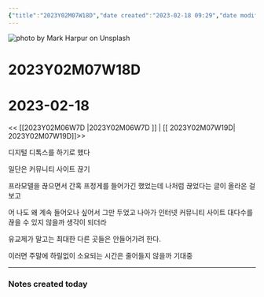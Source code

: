 ```yaml
---
{"title":"2023Y02M07W18D","date created":"2023-02-18 09:29","date modified":"2023-02-18 09:29","tag":["DailyNote"],"dg-publish":true,"스쿼트":null,"permalink":"/3_블로그/3_일상/2023Y/02M/07W/2023Y02M07W18D/","dgPassFrontmatter":true,"noteIcon":""}
---
```



![photo by Mark Harpur on Unsplash](https://images.unsplash.com/photo-1532274402911-5a369e4c4bb5?crop=entropy&cs=tinysrgb&fm=jpg&ixid=MnwzNjM5Nzd8MHwxfHJhbmRvbXx8fHx8fHx8fDE2NzY2ODAxODc&ixlib=rb-4.0.3&q=80&w=1500&h=500)



# 2023Y02M07W18D

# 2023-02-18

<< [[2023Y02M06W7D \|2023Y02M06W7D ]] | [[ 2023Y02M07W19D\| 2023Y02M07W19D]]>>

디지털 디톡스를 하기로 했다

일단은 커뮤니티 사이트 끊기

프라모델을 끊으면서 간혹 프정게를 들어가긴 했었는데 나처럼 끊었다는 글이 올라온 걸 보고

어 나도 왜 계속 들어오나 싶어서 그만 두었고 나아가 인터넷 커뮤니티 사이트 대다수를 끊을 수 있지 않을까 생각이 되더라

유교제가 말고는 최대한 다른 곳들은  안들어가려 한다.

이러면 주말에 하릴없이 소요되는 시간은 줄어들지 않을까 기대중

---
### Notes created today
 
